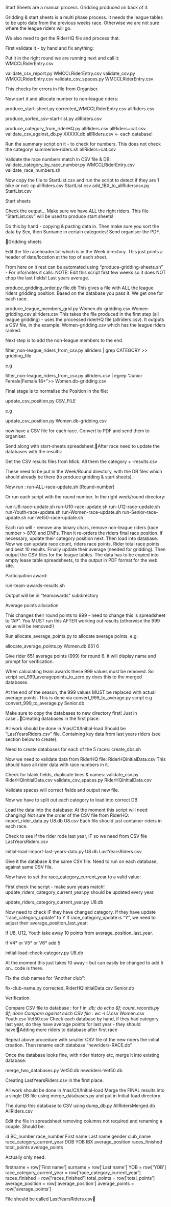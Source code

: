Start Sheets are a manual process. Gridding produced on back of it.

Gridding & start sheets is a multi phase process. It needs the league tables to be upto date from the previous weeks race. Otherwise we are not sure where the league riders will go.

We also need to get the RiderHQ file and process that.

First validate it - by hand and fix anything:

Put it in the right round we are running next and call it: WMCCLRiderEntry.csv

validate_csv_report.py WMCCLRiderEntry.csv
validate_csv.py WMCCLRiderEntry.csv
validate_csv_spaces.py WMCCLRiderEntry.csv

This checks for errors in file from Organiser.

Now sort it and allocate number to non-league riders:

produce_start-sheet.py corrected_WMCCLRiderEntry.csv allRiders.csv

produce_sorted_csv-start-list.py allRiders.csv

produce_category_from_riderHQ.py allRiders.csv allRiders+cat.csv 
validate_csv_against_db.py XXXXX.db allRiders.csv <- each database!

Run the summary script on it - to check for numbers. This does not check the category!
summerise-riders.sh allRiders+cat.csv

Validate the race numbers match in CSV file & DB:
validate_category_by_race_number.py WMCCLRiderEntry.csv
validate_race_numbers.sh


Now copy the file to StartList.csv and run the script to detect if they are 1 bike or not:
cp allRiders.csv StartList.csv
add_1BX_to_allRiderscsv.py StartList.csv


Start sheets

Check the output… Make sure we have ALL the right riders. 
This file “StartList.csv” will be used to produce start sheets! 

Do this by hand - copying & pasting data in. Then make sure you sort the data by Sex, then Surname in certain categories! Send organiser the PDF.

Gridding sheets

Edit the file raceheader.txt which is in the Week directory. This just prints a header of date/location at the top of each sheet.

From here on it rest can be automated using “produce-gridding-sheets.sh” - For info/notes it calls:
NOTE: Edit this script first few weeks so it does NOT chop the last fields! Last years average.


produce_gridding_order.py file.db
	This gives a file with ALL the league riders gridding position. Based on the database you pass it.
	We get one for each race.

produce_league_members_grid.py Women.db-gridding.csv Women-gridding.csv allriders.csv
	This takes the file produced in the first step (all league gridding) - uses the processed riderHQ file 		(allriders.csv). It outputs a CSV file, in the example: Women-gridding.csv which has the league 			riders ranked.

Next step is to add the non-league members to the end.

filter_non-league_riders_from_csv.py allriders | grep CATEGORY >> gridding_file

e.g

filter_non-league_riders_from_csv.py allriders.csv | egrep "Junior Female|Female 18+">> Women.db-gridding.csv

Final stage is to normalise the Position in the file:

update_csv_position.py CSV_FILE

e.g

update_csv_position.py Women.db-gridding.csv

now have a CSV file for each race. Convert to PDF and send them to organiser.

Send along with start-sheets spreadsheet.After race need to update the databases with the results:

Get the CSV results files from Mick. All them the category + -results.csv

These need to be put in the Week/Round directory, with the DB files which should already be there (to produce gridding & start sheets).

Now run : run-ALL-race-update.sh [Round-number]

Or run each script with the round number. In the right week/round directory:

run-U8-race-update.sh
run-U10-race-update.sh
run-U12-race-update.sh
run-Youth-race-update.sh
run-Women-race-update.sh
run-Senior-race-update.sh
run-Vet50-race-update.sh

Each run will - remove any binary chars, remove non-league riders (race number > 870) and DNFs. Then it re-orders the riders final race position. If necessary, update their category position next. Then load into database.
Now we can update race count, riders race points, Rider total race points and best 10 results. Finally update their average (needed for gridding).
Then output the CSV files for the league tables.
The data has to be copied into empty lease table spreadsheets, to the output in PDF format for the web site.


Participation award:

run-team-awards-results.sh

Output will be in “teamawards” subdirectory

Average points allocation

This changes their round points to 999 - need to change this is spreadsheet to “AP”.
You MUST run this AFTER working out results (otherwise the 999 value will be removed!)

Run allocate_average_points.py to allocate average points. e.g:

allocate_average_points.py Women.db 651 6

Give rider 651 average points (999) for round 6. It will display name and prompt for verification.

When calculating team awards these 999 values must be removed. So script set_999_averagepoints_to_zero.py does this to the merged databases.

At the end of the season, the 999 values MUST be replaced with actual average points. This is done via convert_999_to_average.py script
e.g
convert_999_to_average.py Senior.db

Make sure to copy the databases to new directory first! Just in case…Creating databases in the first place.

All work should be done in /nas/CX/Initial-load
Should be “LastYearsRiders.csv” file. Containing key data from last years riders (see section below to create).

Need to create databases for each of the 5 races:
create_dbs.sh

Now we need to validate data from RiderHQ file: RiderHQInitialData.csv
This should have all rider data with race numbers in it.

Check for blank fields, duplicate lines & names: 
validate_csv.py RiderHQInitialData.csv
validate_csv_spaces.py RiderHQInitialData.csv

Validate spaces will correct fields and output new file.

Now we have to split out each category to load into correct DB

Load the data into the database:
At the moment this script will need changing! Not sure the order of the CSV file from RiderHQ:
import_rider_data.py U8.db U8.csv
Each file should just container riders in each race.

Check to see if the rider rode last year, IF so we need from CSV file LastYearsRiders.csv

initial-load-import-last-years-data.py U8.db LastYearsRiders.csv

Give it the database & the same CSV file. Need to run on each database, against same CSV file.

Now have to set the race_category_current_year to a valid value:

First check the script - make sure years match! 
update_riders_category_current_year.py should be updated every year.

update_riders_category_current_year.py U8.db

Now need to check IF they have changed category. If they have update “race_category_update” to Y
If race_category_update is “Y”, we need to adjust their average_position_last_year:

If U8, U12, Youth take away 10 points from average_position_last_year. 

If V4* or V5* or V6*  add 5 

initial-load-check-category.py U8.db

At the moment this just takes 10 away - but can easily be changed to add 5 on.. code is there.

Fix the club names for “Another club”:

fix-club-name.py corrected_RiderHQInitialData.csv Senior.db

Verification.

Compare CSV file to database : 
for f in *.db; do echo $f; count_records.py $f; done
Compare against each CSV file : wc -l U*.csv Women.csv Youth.csv Vet50.csv
Check each database by hand, if they had category last year, do they have average points for last year - they should have!Adding more riders to database after first race

Repeat above procedure with smaller CSV file of the new riders the initial creation. Then rename each database “newriders-RACE.db”

Once the database looks fine, with rider history etc, merge it into existing database:

merge_two_databases.py Vet50.db newriders-Vet50.db


Creating LastYearsRiders.csv in the first place.

All work should be done in /nas/CX/Initial-load
Merge the FINAL results into a single DB file using merge_databases.py and put in Initial-load directory.

The dump this database to CSV using dump_db.py AllRidersMerged.db  AllRiders.csv

Edit the file in spreadsheet removing columns not required and renaming a couple.
Should be:

id      BC_number       race_number     First name      Last name       gender  club_name       race_category_current_year      DOB     YOB     IBX     average_position        races_finished  total_points    average_points

Actually only need:

firstname = row['First name']
surname = row['Last name']
YOB = row[‘YOB']
race_category_current_year = row['race_category_current_year']
races_finished = row['races_finished']
total_points = row['total_points']
average_position = row['average_position']
average_points = row['average_points']

File should be called LastYearsRiders.csv
